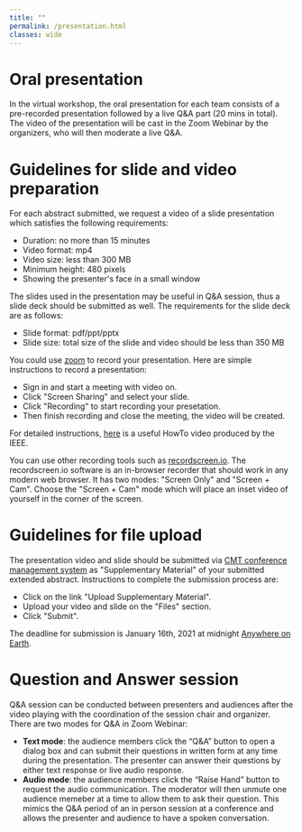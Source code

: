 ```yaml
---
title: ""
permalink: /presentation.html
classes: wide
---
```

# Oral presentation
In the virtual workshop, the oral presentation for each team consists of a pre-recorded presentation followed by a live Q&A part (20 mins in total). The video of the presentation will be cast in the Zoom Webinar by the organizers, who will then moderate a live Q&A.

# Guidelines for slide and video preparation
For each abstract submitted, we request a video of a slide presentation which satisfies the following requirements:
 + Duration: no more than 15 minutes   
 + Video format: mp4       
 + Video size: less than 300 MB  
 + Minimum height: 480 pixels
 + Showing the presenter's face in a small window
 
The slides used in the presentation may be useful in Q&A session, thus a slide deck should be submitted as well. The requirements for the slide deck are as follows:
 + Slide format: pdf/ppt/pptx  
 + Slide size: total size of the slide and video should be less than 350 MB 

You could use [zoom](https://us02web.zoom.us/) to record your presentation. Here are simple instructions to record a presentation:
 + Sign in and start a meeting with video on.  
 + Click "Screen Sharing" and select your slide.
 + Click "Recording" to start recording your presetation.  
 + Then finish recording and close the meeting, the video will be created.  

For detailed instructions, [here](https://ieeetv.ieee.org/ieeetv-specials/recording-your-presentation-with-zoom) is a useful HowTo video produced by the IEEE.


You can use other recording tools such as [recordscreen.io](https://recordscreen.io/). The recordscreen.io software is an in-browser recorder that should work in any modern web browser. It has two modes: "Screen Only" and "Screen + Cam". Choose the "Screen + Cam" mode which will place an inset video of yourself in the corner of the screen.

# Guidelines for file upload 
The presentation video and slide should be submitted via [CMT conference management system](https://cmt3.research.microsoft.com/DIHARDW2020) as "Supplementary Material" of your submitted extended abstract. Instructions to complete the submission process are: 
 + Click on the link "Upload Supplementary Material".  
 + Upload your video and slide on the "Files" section. 
 + Click "Submit".

The deadline for submission is January 16th, 2021 at midnight [Anywhere on Earth](https://en.wikipedia.org/wiki/Anywhere_on_Earth).

# Question and Answer session
Q&A session can be conducted between presenters and audiences after the video playing with the coordination of the session chair and organizer. There are two modes for Q&A in Zoom Webinar:
 + **Text mode**: the audience members click the “Q&A” button to open a dialog box and can submit their questions in written form at any time during the presentation. The presenter can answer their questions by either text response or live audio response.   
 + **Audio mode**: the audience members click the “Raise Hand” button to request the audio communication. The moderator will then unmute one audience memeber at a time to allow them to ask their question. This mimics the Q&A period of an in person session at a conference and allows the presenter and audience to have a spoken conversation.

